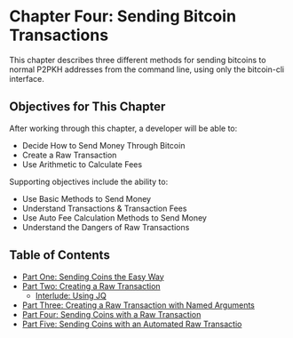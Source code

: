 # Chapter Four: Sending Bitcoin Transactions

This chapter describes three different methods for sending bitcoins to normal P2PKH addresses from the command line, using only the bitcoin-cli interface.

## Objectives for This Chapter

After working through this chapter, a developer will be able to:

   * Decide How to Send Money Through Bitcoin
   * Create a Raw Transaction
   * Use Arithmetic to Calculate Fees
   
Supporting objectives include the ability to:

   * Use Basic Methods to Send Money
   * Understand Transactions & Transaction Fees
   * Use Auto Fee Calculation Methods to Send Money
   * Understand the Dangers of Raw Transactions
   
## Table of Contents
  
  * [Part One: Sending Coins the Easy Way](4_1_Sending_Coins_The_Easy_Way.md)
  * [Part Two: Creating a Raw Transaction](4_2_Creating_a_Raw_Transaction.md)
     * [Interlude: Using JQ](4_2__Interlude_Using_JQ.md)
  * [Part Three: Creating a Raw Transaction with Named Arguments](4_3_Creating_a_Raw_Transaction_with_Named_Arguments.md)
  * [Part Four: Sending Coins with a Raw Transaction](4_4_Sending_Coins_with_a_Raw_Transaction.md)
  * [Part Five: Sending Coins with an Automated Raw Transactio](4_5_Sending_Coins_with_an_Automated_Raw_Transaction.md)
